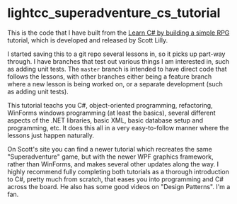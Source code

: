 # lightcc_superadventure_cs_tutorial

This is the code that I have built from the [Learn C# by building a simple RPG](https://github.com/LightCC/lightcc_superadventure_cs_tutorial) tutorial,
which is developed and released by Scott Lilly.

I started saving this to a git repo several lessons in, so it picks up part-way through.
I have branches that test out various things I am interested in, such as adding unit tests.
The `master` branch is intended to have direct code that follows the lessons, with other
branches either being a feature branch where a new lesson is being worked on, or a separate
development (such as adding unit tests).

This tutorial teachs you C#, object-oriented programming, refactoring, WinForms windows
programming (at least the basics), several different aspects of the .NET libraries,
basic XML, basic database setup and programming, etc. It does this all in a very
easy-to-follow manner where the lessons just happen naturally.

On Scott's site you can find a newer tutorial which recreates the same "Superadventure"
game, but with the newer WPF graphics framework, rather than WinForms, and makes
several other updates along the way. I highly recommend fully completing both
tutorials as a thorough introduction to C#, pretty much from scratch, that eases you
into programming and C# across the board. He also has some good videos on "Design Patterns".
I'm a fan.
